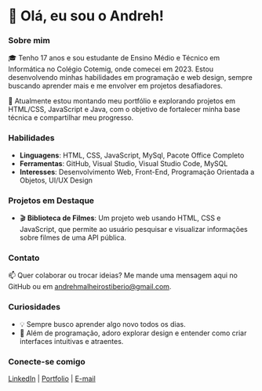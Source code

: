 # 👋 Olá, eu sou o Andreh!

### Sobre mim
🎓 Tenho 17 anos e sou estudante de Ensino Médio e Técnico em Informática no Colégio Cotemig, onde comecei em 2023. Estou desenvolvendo minhas habilidades em programação e web design, sempre buscando aprender mais e me envolver em projetos desafiadores.

🌱 Atualmente estou montando meu portfólio e explorando projetos em HTML/CSS, JavaScript e Java, com o objetivo de fortalecer minha base técnica e compartilhar meu progresso.

### Habilidades
- **Linguagens**: HTML, CSS, JavaScript, MySql, Pacote Office Completo
- **Ferramentas**: GitHub, Visual Studio, Visual Studio Code, MySQL
- **Interesses**: Desenvolvimento Web, Front-End, Programação Orientada a Objetos, UI/UX Design

### Projetos em Destaque
- 🎬 **Biblioteca de Filmes**: Um projeto web usando HTML, CSS e JavaScript, que permite ao usuário pesquisar e visualizar informações sobre filmes de uma API pública.

### Contato
📫 Quer colaborar ou trocar ideias? Me mande uma mensagem aqui no GitHub ou em andrehmalheirostiberio@gmail.com.

### Curiosidades
- 💡 Sempre busco aprender algo novo todos os dias.
- 📘 Além de programação, adoro explorar design e entender como criar interfaces intuitivas e atraentes.

### Conecte-se comigo
[LinkedIn](https://www.linkedin.com/in/andreh-malheiros/) | [Portfolio](https://andreh-malheiros.github.io/Portifolio-2024/) | [E-mail](andrehmalheirostiberio@gmail.com)
